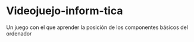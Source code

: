 # Videojuejo-inform-tica
 Un juego con el que aprender la posición de los componentes básicos del ordenador
